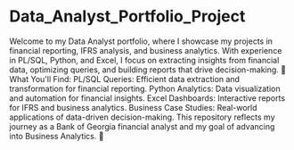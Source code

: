 # Data_Analyst_Portfolio_Project
Welcome to my Data Analyst portfolio, where I showcase my projects in financial reporting, IFRS analysis, and business analytics. With experience in PL/SQL, Python, and Excel, I focus on extracting insights from financial data, optimizing queries, and building reports that drive decision-making.
📌 What You'll Find:
PL/SQL Queries: Efficient data extraction and transformation for financial reporting.
Python Analytics: Data visualization and automation for financial insights.
Excel Dashboards: Interactive reports for IFRS and business analytics.
Business Case Studies: Real-world applications of data-driven decision-making.
This repository reflects my journey as a Bank of Georgia financial analyst and my goal of advancing into Business Analytics. 🚀
